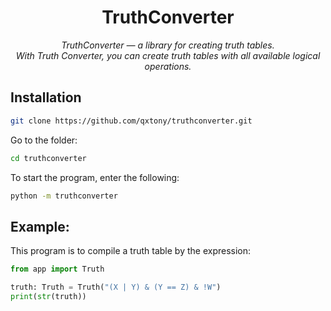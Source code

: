 <h1 align="center" name="name">TruthConverter</h1>
<p align="center">
    <em>
        TruthConverter — a library for creating truth tables.<br>
        With Truth Converter, you can create truth tables with all available logical operations.
    </em>
</p>



## Installation

```bash
git clone https://github.com/qxtony/truthconverter.git
```

Go to the folder:

```bash
cd truthconverter
```

To start the program, enter the following:
```sh
python -m truthconverter
```


## Example:

This program is to compile a truth table by the expression:
```python
from app import Truth

truth: Truth = Truth("(X | Y) & (Y == Z) & !W")
print(str(truth))
```
